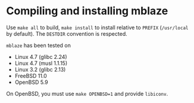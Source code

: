 # Compiling and installing mblaze

Use `make all` to build, `make install` to install relative to `PREFIX`
(`/usr/local` by default).  The `DESTDIR` convention is respected.

`mblaze` has been tested on
- Linux 4.7 (glibc 2.24)
- Linux 4.7 (musl 1.1.15)
- Linux 3.2 (glibc 2.13)
- FreeBSD 11.0
- OpenBSD 5.9

On OpenBSD, you must use `make OPENBSD=1` and provide `libiconv`.
